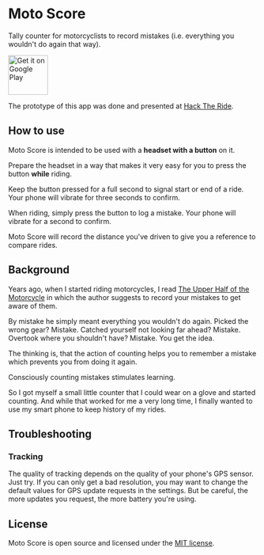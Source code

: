 # Moto Score

Tally counter for motorcyclists to record mistakes (i.e. everything you
wouldn't do again that way).

<a href="https://play.google.com/store/apps/details?id=de.markusfisch.android.motoscore"><img alt="Get it on Google Play" src="https://play.google.com/intl/en_us/badges/images/generic/en_badge_web_generic.png" height="80"/></a>

The prototype of this app was done and presented at [Hack The Ride][2].

## How to use

Moto Score is intended to be used with a __headset with a button__ on it.

Prepare the headset in a way that makes it very easy for you to press
the button __while__ riding.

Keep the button pressed for a full second to signal start or end of a ride.
Your phone will vibrate for three seconds to confirm.

When riding, simply press the button to log a mistake.
Your phone will vibrate for a second to confirm.

Moto Score will record the distance you've driven to give you a reference
to compare rides.

## Background

Years ago, when I started riding motorcycles, I read
[The Upper Half of the Motorcycle][1] in which the author suggests
to record your mistakes to get aware of them.

By mistake he simply meant everything you wouldn't do again.
Picked the wrong gear? Mistake.
Catched yourself not looking far ahead? Mistake.
Overtook where you shouldn't have? Mistake.
You get the idea.

The thinking is, that the action of counting helps you to remember a
mistake which prevents you from doing it again.

Consciously counting mistakes stimulates learning.

So I got myself a small little counter that I could wear on a glove
and started counting. And while that worked for me a very long time,
I finally wanted to use my smart phone to keep history of my rides.

## Troubleshooting

### Tracking

The quality of tracking depends on the quality of your phone's GPS sensor.
Just try. If you can only get a bad resolution, you may want to change the
default values for GPS update requests in the settings. But be careful, the
more updates you request, the more battery you're using.

## License

Moto Score is open source and licensed under the [MIT license][3].

[1]:http://www.amazon.com/The-Upper-Half-Motorcycle-Machine/dp/1884313752
[2]:http://www.hacktheride.org
[3]:http://www.opensource.org/licenses/mit-license.php
